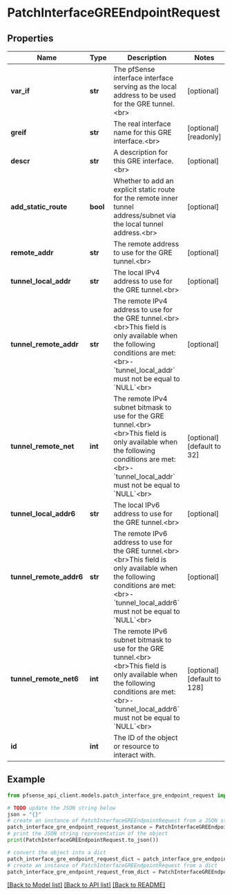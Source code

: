 # PatchInterfaceGREEndpointRequest


## Properties

Name | Type | Description | Notes
------------ | ------------- | ------------- | -------------
**var_if** | **str** | The pfSense interface interface serving as the local address to be used for the GRE tunnel.&lt;br&gt; | [optional] 
**greif** | **str** | The real interface name for this GRE interface.&lt;br&gt; | [optional] [readonly] 
**descr** | **str** | A description for this GRE interface.&lt;br&gt; | [optional] 
**add_static_route** | **bool** | Whether to add an explicit static route for the remote inner tunnel address/subnet via the local tunnel address.&lt;br&gt; | [optional] 
**remote_addr** | **str** | The remote address to use for the GRE tunnel.&lt;br&gt; | [optional] 
**tunnel_local_addr** | **str** | The local IPv4 address to use for the GRE tunnel.&lt;br&gt; | [optional] 
**tunnel_remote_addr** | **str** | The remote IPv4 address to use for the GRE tunnel.&lt;br&gt;&lt;br&gt;This field is only available when the following conditions are met:&lt;br&gt;- &#x60;tunnel_local_addr&#x60; must not be equal to &#x60;NULL&#x60;&lt;br&gt; | [optional] 
**tunnel_remote_net** | **int** | The remote IPv4 subnet bitmask to use for the GRE tunnel.&lt;br&gt;&lt;br&gt;This field is only available when the following conditions are met:&lt;br&gt;- &#x60;tunnel_local_addr&#x60; must not be equal to &#x60;NULL&#x60;&lt;br&gt; | [optional] [default to 32]
**tunnel_local_addr6** | **str** | The local IPv6 address to use for the GRE tunnel.&lt;br&gt; | [optional] 
**tunnel_remote_addr6** | **str** | The remote IPv6 address to use for the GRE tunnel.&lt;br&gt;&lt;br&gt;This field is only available when the following conditions are met:&lt;br&gt;- &#x60;tunnel_local_addr6&#x60; must not be equal to &#x60;NULL&#x60;&lt;br&gt; | [optional] 
**tunnel_remote_net6** | **int** | The remote IPv6 subnet bitmask to use for the GRE tunnel.&lt;br&gt;&lt;br&gt;This field is only available when the following conditions are met:&lt;br&gt;- &#x60;tunnel_local_addr6&#x60; must not be equal to &#x60;NULL&#x60;&lt;br&gt; | [optional] [default to 128]
**id** | **int** | The ID of the object or resource to interact with. | 

## Example

```python
from pfsense_api_client.models.patch_interface_gre_endpoint_request import PatchInterfaceGREEndpointRequest

# TODO update the JSON string below
json = "{}"
# create an instance of PatchInterfaceGREEndpointRequest from a JSON string
patch_interface_gre_endpoint_request_instance = PatchInterfaceGREEndpointRequest.from_json(json)
# print the JSON string representation of the object
print(PatchInterfaceGREEndpointRequest.to_json())

# convert the object into a dict
patch_interface_gre_endpoint_request_dict = patch_interface_gre_endpoint_request_instance.to_dict()
# create an instance of PatchInterfaceGREEndpointRequest from a dict
patch_interface_gre_endpoint_request_from_dict = PatchInterfaceGREEndpointRequest.from_dict(patch_interface_gre_endpoint_request_dict)
```
[[Back to Model list]](../README.md#documentation-for-models) [[Back to API list]](../README.md#documentation-for-api-endpoints) [[Back to README]](../README.md)


